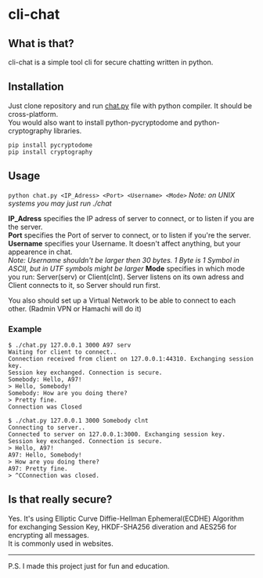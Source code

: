 # cli-chat

## What is that?

cli-chat is a simple tool cli for secure chatting written in python.

## Installation

Just clone repository and run [chat.py](https://github.com/Akamiblade1297/cli-chat/blob/master/chat.py) file with python compiler. It should be cross-platform.  
You would also want to install python-pycryptodome and python-cryptography libraries.  

```
pip install pycryptodome
pip install cryptography
```

## Usage

`python chat.py <IP_Adress> <Port> <Username> <Mode>`
*Note: on UNIX systems you may just run ./chat*

**IP_Adress** specifies the IP adress of server to connect, or to listen if you are the server.  
**Port** specifies the Port of server to connect, or to listen if you're the server.  
**Username** specifies your Username. It doesn't affect anything, but your appearence in chat.  
*Note: Username shouldn't be larger then 30 bytes. 1 Byte is 1 Symbol in ASCII, but in UTF symbols might be larger*
**Mode** specifies in which mode you run: Server(serv) or Client(clnt). Server listens on its own adress and Client connects to it, so Server should run first.  

You also should set up a Virtual Network to be able to connect to each other. (Radmin VPN or Hamachi will do it)

### Example

```
$ ./chat.py 127.0.0.1 3000 A97 serv
Waiting for client to connect..
Connection received from client on 127.0.0.1:44310. Exchanging session key.
Session key exchanged. Connection is secure.
Somebody: Hello, A97!
> Hello, Somebody!
Somebody: How are you doing there?
> Pretty fine.
Connection was Closed
```
```
$ ./chat.py 127.0.0.1 3000 Somebody clnt
Connecting to server..
Connected to server on 127.0.0.1:3000. Exchanging session key.
Session key exchanged. Connection is secure.
> Hello, A97!
A97: Hello, Somebody!
> How are you doing there?
A97: Pretty fine.
> ^CConnection was closed.
```

## Is that really secure?

Yes. It's using Elliptic Curve Diffie-Hellman Ephemeral(ECDHE) Algorithm for exchanging Session Key, HKDF-SHA256 diveration and AES256 for encrypting all messages.  
It is commonly used in websites.  

---

P.S. I made this project just for fun and education.
